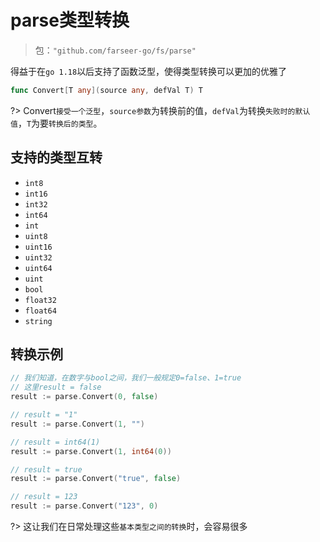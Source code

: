 # parse类型转换
> 包：`"github.com/farseer-go/fs/parse"`

得益于在`go 1.18`以后支持了函数泛型，使得类型转换可以更加的优雅了
```go
func Convert[T any](source any, defVal T) T
```

?> Convert`接受一个泛型`，`source参数`为转换前的值，`defVal`为转换`失败时的默认值`，`T`为要`转换后的类型`。

## 支持的类型互转
- `int8`
- `int16`
- `int32`
- `int64`
- `int`
- `uint8`
- `uint16`
- `uint32`
- `uint64`
- `uint`
- `bool`
- `float32`
- `float64`
- `string`

## 转换示例

```go
// 我们知道，在数字与bool之间，我们一般规定0=false、1=true
// 这里result = false
result := parse.Convert(0, false)

// result = "1"
result := parse.Convert(1, "")

// result = int64(1)
result := parse.Convert(1, int64(0))

// result = true
result := parse.Convert("true", false)

// result = 123
result := parse.Convert("123", 0)
```


?> 这让我们在日常处理这些`基本类型之间的转换`时，会容易很多
